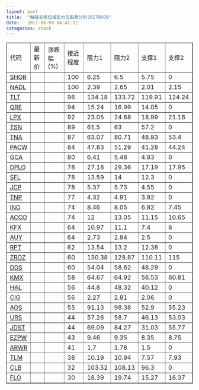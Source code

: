 ```yaml
---
layout: post
title:  "触碰支撑位或阻力位股票分析20170609"
date:   2017-06-09 04:41:22
categories: stock
---
```

<script type="text/javascript">
var stockList = []
stockList.push('gb_shor');
stockList.push('gb_nadl');
stockList.push('gb_tlt');
stockList.push('gb_qre');
stockList.push('gb_lpx');
stockList.push('gb_tsn');
stockList.push('gb_tna');
stockList.push('gb_pacw');
stockList.push('gb_gca');
stockList.push('gb_dplo');
stockList.push('gb_sfl');
stockList.push('gb_jcp');
stockList.push('gb_tnp');
stockList.push('gb_ino');
stockList.push('gb_acco');
stockList.push('gb_kfx');
stockList.push('gb_auy');
stockList.push('gb_rpt');
stockList.push('gb_zroz');
stockList.push('gb_dds');
stockList.push('gb_kmx');
stockList.push('gb_hal');
stockList.push('gb_cig');
stockList.push('gb_aos');
stockList.push('gb_urs');
stockList.push('gb_jdst');
stockList.push('gb_ezpw');
stockList.push('gb_arwr');
stockList.push('gb_tlm');
stockList.push('gb_clb');
stockList.push('gb_flo');
</script>
<table border="1">
 <tr>
 <td>代码</td>
 <td>最新价</td>
 <td>涨跌幅(%)</td>
 <td>接近程度</td>
 <td>阻力1</td>
 <td>阻力2</td>
 <td>支撑1</td>
 <td>支撑2</td>
</tr>
  <tr id="shor" class="red">
  <td><a href="http://stock.finance.sina.com.cn/usstock/quotes/SHOR.html" target="_blank">SHOR</a></td><td></td><td></td><td>100</td><td>6.25</td><td>6.5</td><td>5.75</td><td>0</td></tr>
  <tr id="nadl" class="green">
  <td><a href="http://stock.finance.sina.com.cn/usstock/quotes/NADL.html" target="_blank">NADL</a></td><td></td><td></td><td>100</td><td>2.39</td><td>2.65</td><td>2.01</td><td>2.15</td></tr>
  <tr id="tlt" class="green">
  <td><a href="http://stock.finance.sina.com.cn/usstock/quotes/TLT.html" target="_blank">TLT</a></td><td></td><td></td><td>96</td><td>134.18</td><td>133.72</td><td>119.91</td><td>124.24</td></tr>
  <tr id="qre" class="red">
  <td><a href="http://stock.finance.sina.com.cn/usstock/quotes/QRE.html" target="_blank">QRE</a></td><td></td><td></td><td>94</td><td>15.24</td><td>16.99</td><td>14.05</td><td>0</td></tr>
  <tr id="lpx" class="red">
  <td><a href="http://stock.finance.sina.com.cn/usstock/quotes/LPX.html" target="_blank">LPX</a></td><td></td><td></td><td>92</td><td>23.05</td><td>24.68</td><td>18.99</td><td>21.16</td></tr>
  <tr id="tsn" class="red">
  <td><a href="http://stock.finance.sina.com.cn/usstock/quotes/TSN.html" target="_blank">TSN</a></td><td></td><td></td><td>89</td><td>61.5</td><td>63</td><td>57.2</td><td>0</td></tr>
  <tr id="tna" class="green">
  <td><a href="http://stock.finance.sina.com.cn/usstock/quotes/TNA.html" target="_blank">TNA</a></td><td></td><td></td><td>87</td><td>63.07</td><td>80.71</td><td>48.93</td><td>53.4</td></tr>
  <tr id="pacw" class="red">
  <td><a href="http://stock.finance.sina.com.cn/usstock/quotes/PACW.html" target="_blank">PACW</a></td><td></td><td></td><td>84</td><td>47.83</td><td>51.29</td><td>41.28</td><td>44.24</td></tr>
  <tr id="gca" class="green">
  <td><a href="http://stock.finance.sina.com.cn/usstock/quotes/GCA.html" target="_blank">GCA</a></td><td></td><td></td><td>80</td><td>6.41</td><td>5.48</td><td>4.83</td><td>0</td></tr>
  <tr id="dplo" class="green">
  <td><a href="http://stock.finance.sina.com.cn/usstock/quotes/DPLO.html" target="_blank">DPLO</a></td><td></td><td></td><td>78</td><td>27.18</td><td>29.36</td><td>17.19</td><td>17.95</td></tr>
  <tr id="sfl" class="red">
  <td><a href="http://stock.finance.sina.com.cn/usstock/quotes/SFL.html" target="_blank">SFL</a></td><td></td><td></td><td>78</td><td>13.59</td><td>14</td><td>12.3</td><td>0</td></tr>
  <tr id="jcp" class="green">
  <td><a href="http://stock.finance.sina.com.cn/usstock/quotes/JCP.html" target="_blank">JCP</a></td><td></td><td></td><td>78</td><td>5.37</td><td>5.73</td><td>4.55</td><td>0</td></tr>
  <tr id="tnp" class="red">
  <td><a href="http://stock.finance.sina.com.cn/usstock/quotes/TNP.html" target="_blank">TNP</a></td><td></td><td></td><td>77</td><td>4.32</td><td>4.91</td><td>3.92</td><td>0</td></tr>
  <tr id="ino" class="green">
  <td><a href="http://stock.finance.sina.com.cn/usstock/quotes/INO.html" target="_blank">INO</a></td><td></td><td></td><td>74</td><td>8.46</td><td>8.05</td><td>6.82</td><td>7.45</td></tr>
  <tr id="acco" class="green">
  <td><a href="http://stock.finance.sina.com.cn/usstock/quotes/ACCO.html" target="_blank">ACCO</a></td><td></td><td></td><td>74</td><td>12</td><td>13.05</td><td>11.15</td><td>10.65</td></tr>
  <tr id="kfx" class="green">
  <td><a href="http://stock.finance.sina.com.cn/usstock/quotes/KFX.html" target="_blank">KFX</a></td><td></td><td></td><td>64</td><td>10.97</td><td>11.1</td><td>7.4</td><td>8</td></tr>
  <tr id="auy" class="red">
  <td><a href="http://stock.finance.sina.com.cn/usstock/quotes/AUY.html" target="_blank">AUY</a></td><td></td><td></td><td>64</td><td>2.73</td><td>2.84</td><td>2.5</td><td>0</td></tr>
  <tr id="rpt" class="red">
  <td><a href="http://stock.finance.sina.com.cn/usstock/quotes/RPT.html" target="_blank">RPT</a></td><td></td><td></td><td>62</td><td>13.54</td><td>13.2</td><td>12.38</td><td>0</td></tr>
  <tr id="zroz" class="green">
  <td><a href="http://stock.finance.sina.com.cn/usstock/quotes/ZROZ.html" target="_blank">ZROZ</a></td><td></td><td></td><td>60</td><td>130.38</td><td>128.87</td><td>110.11</td><td>115</td></tr>
  <tr id="dds" class="red">
  <td><a href="http://stock.finance.sina.com.cn/usstock/quotes/DDS.html" target="_blank">DDS</a></td><td></td><td></td><td>60</td><td>54.04</td><td>58.62</td><td>48.29</td><td>0</td></tr>
  <tr id="kmx" class="green">
  <td><a href="http://stock.finance.sina.com.cn/usstock/quotes/KMX.html" target="_blank">KMX</a></td><td></td><td></td><td>58</td><td>64.67</td><td>64.92</td><td>56.53</td><td>60.81</td></tr>
  <tr id="hal" class="red">
  <td><a href="http://stock.finance.sina.com.cn/usstock/quotes/HAL.html" target="_blank">HAL</a></td><td></td><td></td><td>56</td><td>44.8</td><td>48.32</td><td>40.12</td><td>0</td></tr>
  <tr id="cig" class="red">
  <td><a href="http://stock.finance.sina.com.cn/usstock/quotes/CIG.html" target="_blank">CIG</a></td><td></td><td></td><td>56</td><td>2.27</td><td>2.81</td><td>2.06</td><td>0</td></tr>
  <tr id="aos" class="green">
  <td><a href="http://stock.finance.sina.com.cn/usstock/quotes/AOS.html" target="_blank">AOS</a></td><td></td><td></td><td>55</td><td>91.13</td><td>98.38</td><td>52.9</td><td>55.23</td></tr>
  <tr id="urs" class="green">
  <td><a href="http://stock.finance.sina.com.cn/usstock/quotes/URS.html" target="_blank">URS</a></td><td></td><td></td><td>44</td><td>57.26</td><td>58.7</td><td>46.13</td><td>53.03</td></tr>
  <tr id="jdst" class="red">
  <td><a href="http://stock.finance.sina.com.cn/usstock/quotes/JDST.html" target="_blank">JDST</a></td><td></td><td></td><td>44</td><td>69.09</td><td>84.27</td><td>31.03</td><td>55.77</td></tr>
  <tr id="ezpw" class="green">
  <td><a href="http://stock.finance.sina.com.cn/usstock/quotes/EZPW.html" target="_blank">EZPW</a></td><td></td><td></td><td>43</td><td>9.46</td><td>9.35</td><td>8.35</td><td>8.75</td></tr>
  <tr id="arwr" class="red">
  <td><a href="http://stock.finance.sina.com.cn/usstock/quotes/ARWR.html" target="_blank">ARWR</a></td><td></td><td></td><td>41</td><td>1.7</td><td>1.78</td><td>1.5</td><td>0</td></tr>
  <tr id="tlm" class="green">
  <td><a href="http://stock.finance.sina.com.cn/usstock/quotes/TLM.html" target="_blank">TLM</a></td><td></td><td></td><td>38</td><td>10.19</td><td>10.94</td><td>7.57</td><td>7.93</td></tr>
  <tr id="clb" class="red">
  <td><a href="http://stock.finance.sina.com.cn/usstock/quotes/CLB.html" target="_blank">CLB</a></td><td></td><td></td><td>32</td><td>103.52</td><td>108.13</td><td>96.3</td><td>0</td></tr>
  <tr id="flo" class="red">
  <td><a href="http://stock.finance.sina.com.cn/usstock/quotes/FLO.html" target="_blank">FLO</a></td><td></td><td></td><td>30</td><td>18.39</td><td>19.74</td><td>15.27</td><td>16.37</td></tr>
</table>
